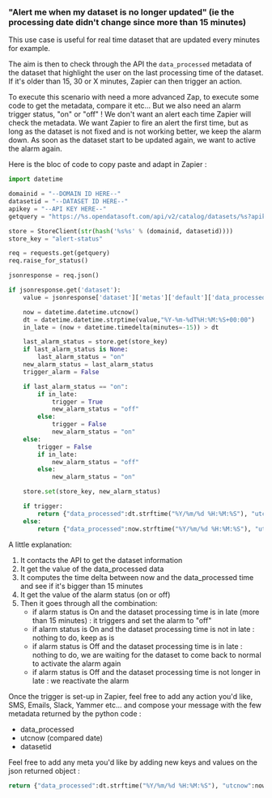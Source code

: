 ### "Alert me when my dataset is no longer updated" (ie the processing date didn't change since more than 15 minutes)

This use case is useful for real time dataset that are updated every minutes for example.
 
The aim is then to check through the API the `data_processed` metadata of the dataset that highlight the user on the last processing time of the dataset.
If it's older than 15, 30 or X minutes, Zapier can then trigger an action.

To execute this scenario with need a more advanced Zap, to execute some code to get the metadata, compare it etc...
But we also need an alarm trigger status, "on" or "off" ! We don't want an alert each time Zapier will check the metadata.
We want Zapier to fire an alert the first time, but as long as the dataset is not fixed and is not working better, we keep the alarm down.
As soon as the dataset start to be updated again, we want to active the alarm again.
 
Here is the bloc of code to copy paste and adapt in Zapier :

```python
import datetime

domainid = "--DOMAIN ID HERE--"
datasetid = "--DATASET ID HERE--"
apikey = "--API KEY HERE--"
getquery = "https://%s.opendatasoft.com/api/v2/catalog/datasets/%s?apikey=%s"%(domainid, datasetid, apikey)

store = StoreClient(str(hash('%s%s' % (domainid, datasetid))))
store_key = "alert-status"

req = requests.get(getquery)
req.raise_for_status()

jsonresponse = req.json()

if jsonresponse.get('dataset'):
    value = jsonresponse['dataset']['metas']['default']['data_processed']

    now = datetime.datetime.utcnow()
    dt = datetime.datetime.strptime(value,"%Y-%m-%dT%H:%M:%S+00:00")
    in_late = (now + datetime.timedelta(minutes=-15)) > dt

    last_alarm_status = store.get(store_key)
    if last_alarm_status is None:
        last_alarm_status = "on"
    new_alarm_status = last_alarm_status
    trigger_alarm = False

    if last_alarm_status == "on":
        if in_late:
            trigger = True
            new_alarm_status = "off"
        else:
            trigger = False
            new_alarm_status = "on"
    else:
        trigger = False
        if in_late:
            new_alarm_status = "off"
        else:
            new_alarm_status = "on"

    store.set(store_key, new_alarm_status)

    if trigger:
        return {"data_processed":dt.strftime("%Y/%m/%d %H:%M:%S"), "utcnow":now.strftime("%Y/%m/%d %H:%M:%S"), "datasetid" : datasetid}
    else:
        return {"data_processed":now.strftime("%Y/%m/%d %H:%M:%S"), "utcnow":now.strftime("%Y/%m/%d %H:%M:%S"), "datasetid" : datasetid}

```

A little explanation:

1. It contacts the API to get the dataset information
2. It get the value of the data_processed data
3. It computes the time delta between now and the data_processed time and see if it's bigger than 15 minutes
3. It get the value of the alarm status (on or off)
4. Then it goes through all the combination:
    - if alarm status is On and the dataset processing time is in late (more than 15 minutes) : it triggers and set the alarm to "off"
    - if alarm status is On and the dataset processing time is not in late : nothing to do, keep as is
    - if alarm status is Off and the dataset processing time is in late : nothing to do, we are waiting for the dataset to come back to normal to activate the alarm again
    - if alarm status is Off and the dataset processing time is not longer in late : we reactivate the alarm


Once the trigger is set-up in Zapier, feel free to add any action you'd like, SMS, Emails, Slack, Yammer etc... and compose your message with the few metadata returned by the python code :
 - data_processed
 - utcnow (compared date)
 - datasetid
 
Feel free to add any meta you'd like by adding new keys and values on the json returned object :

```python
return {"data_processed":dt.strftime("%Y/%m/%d %H:%M:%S"), "utcnow":now.strftime("%Y/%m/%d %H:%M:%S"), "datasetid" : datasetid, "continue" : 1}
```

